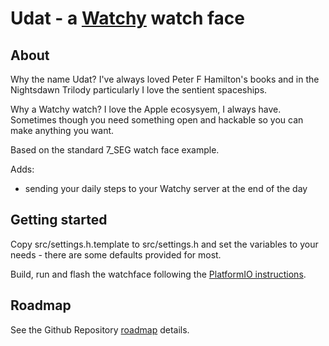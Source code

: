# Udat - a [Watchy](https://watchy.sqfmi.com) watch face

## About

Why the name Udat? I've always loved Peter F Hamilton's books and in the Nightsdawn Trilody particularly I love the sentient spaceships.

Why a Watchy watch? I love the Apple ecosysyem, I always have. Sometimes though you need something open and hackable so you can make anything you want.

Based on the standard 7_SEG watch face example.

Adds:

- sending your daily steps to your Watchy server at the end of the day

## Getting started

Copy src/settings.h.template to src/settings.h and set the variables to your needs - there are some defaults provided for most.

Build, run and flash the watchface following the [PlatformIO instructions](https://watchy.sqfmi.com/docs/getting-started#platformio-setup).

## Roadmap

See the Github Repository [roadmap](https://github.com/rossajmcd/udat/issues?q=is%3Aopen+is%3Aissue+label%3Aenhancement) details.
